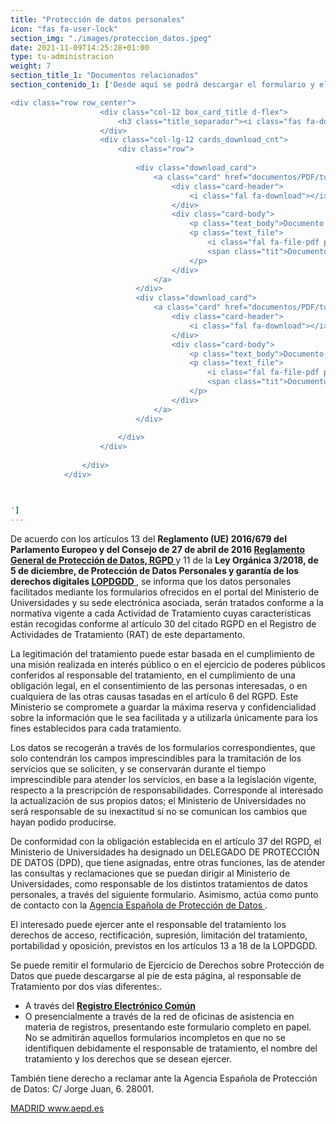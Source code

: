 ```yaml
---
title: "Protección de datos personales"
icon: "fas fa-user-lock"
section_img: "./images/proteccion_datos.jpeg"
date: 2021-11-09T14:25:28+01:00
type: tu-administracion
weight: 7
section_title_1: "Documentos relacionados"
section_contenido_1: ['Desde aquí se podrá descargar el formulario y el Registro de Actividades de Tratamiento.

<div class="row row_center">
                    <div class="col-12 box_card_title d-flex">
                        <h3 class="title_separador"><i class="fas fa-download"></i>Informacion Relacionada</h3>
                    </div>
                    <div class="col-lg-12 cards_download_cnt">
                        <div class="row">
						
                            <div class="download_card">
                                <a class="card" href="documentos/PDF/tu-administracion/proteccion-de-datos-personales/Instancia_Derechos_RGPD.pdf" target="_blank">
                                    <div class="card-header">
                                        <i class="fal fa-download"></i>
                                    </div>
                                    <div class="card-body">
                                        <p class="text_body">Documento PDF Formulario Ejercicio de derechos RGPD</p>
                                        <p class="text_file">
                                            <i class="fal fa-file-pdf pdf_icon"></i> 
                                            <span class="tit">Documento PDF Formulario Ejercicio de derechos RGPD</span>  (pdf 121.288 KB).
                                        </p>
                                    </div>
                                </a>
                            </div>
							<div class="download_card">
                                <a class="card" href="documentos/PDF/tu-administracion/proteccion-de-datos-personales/RAT.pdf" target="_blank">
                                    <div class="card-header">
                                        <i class="fal fa-download"></i>
                                    </div>
                                    <div class="card-body">
                                        <p class="text_body">Documento PDF Registro de Actividades de Tratamiento</p>
                                        <p class="text_file">
                                            <i class="fal fa-file-pdf pdf_icon"></i> 
                                            <span class="tit">Documento PDF Registro de Actividades de Tratamiento</span>  (pdf 514.592 KB).
                                        </p>
                                    </div>
                                </a>
                            </div>
							
                        </div>
                    </div>
					
                </div>
            </div>



']
---
```

De acuerdo con los artículos 13 del **Reglamento (UE) 2016/679 del Parlamento Europeo y del Consejo de 27 de abril de 2016 <a href="https://eur-lex.europa.eu/legal-content/ES/TXT/?qid=1526288649585&uri=CELEX:32016R0679" target="_blank">Reglamento General de Protección de Datos, RGPD <i class="icon fas fa-external-link-alt"></i></a>** y 11 de la **Ley Orgánica 3/2018, de 5 de diciembre, de Protección de Datos Personales y garantía de los derechos digitales <a href="https://www.boe.es/boe/dias/2018/12/06/pdfs/BOE-A-2018-16673.pdf" target="_blank">LOPDGDD <i class="icon fas fa-external-link-alt"></i></a>**, se informa que los datos personales facilitados mediante los formularios ofrecidos en el portal del Ministerio de Universidades y su sede electrónica asociada, serán tratados conforme a la normativa vigente a cada Actividad de Tratamiento cuyas características están recogidas conforme al artículo 30 del citado RGPD en el Registro de Actividades de Tratamiento (RAT) de este departamento.  

La legitimación del tratamiento puede estar basada en el cumplimiento de una misión realizada en interés público o en el ejercicio de poderes públicos conferidos al responsable del tratamiento, en el cumplimiento de una obligación legal, en el consentimiento de las personas interesadas, o en cualquiera de las otras causas tasadas en el artículo 6 del RGPD. Este Ministerio se compromete a guardar la máxima reserva y confidencialidad sobre la información que le sea facilitada y a utilizarla únicamente para los fines establecidos para cada tratamiento.  

Los datos se recogerán a través de los formularios correspondientes, que solo contendrán los campos imprescindibles para la tramitación de los servicios que se soliciten, y se conservarán durante el tiempo imprescindible para atender los servicios, en base a la legislación vigente, respecto a la prescripción de responsabilidades. Corresponde al interesado la actualización de sus propios datos; el Ministerio de Universidades no será responsable de su inexactitud si no se comunican los cambios que hayan podido producirse.  

De conformidad con la obligación establecida en el artículo 37 del RGPD, el Ministerio de Universidades ha designado un DELEGADO DE PROTECCIÓN DE DATOS (DPD), que tiene asignadas, entre otras funciones, las de atender las consultas y reclamaciones que se puedan dirigir al Ministerio de Universidades, como responsable de los distintos tratamientos de datos personales, a través del siguiente formulario. Asimismo, actúa como punto de contacto con la <a href="https://www.aepd.es/es" target="_blank">Agencia Española de Protección de Datos <i class="icon fas fa-external-link-alt"></i></a>.  

El interesado puede ejercer ante el responsable del tratamiento los derechos de acceso, rectificación, supresión, limitación del tratamiento, portabilidad y oposición, previstos en los artículos 13 a 18 de la LOPDGDD.  

Se puede remitir el formulario de Ejercicio de Derechos sobre Protección de Datos que puede descargarse al pie de esta página, al responsable de Tratamiento por dos vías diferentes:.  

 - A través del **<a href="https://sede.administracion.gob.es/PAG_Sede/ServiciosElectronicos/RegistroElectronicoComun.html" target="_blank">Registro Electrónico Común <i class="fas fa-external-link-alt"></i></a>**
 - O presencialmente a través de la red de oficinas de asistencia en materia de registros, presentando este formulario completo en papel.  
No se admitirán aquellos formularios incompletos en que no se identifiquen debidamente el responsable de tratamiento, el nombre del tratamiento y los derechos que se desean ejercer.  

También tiene derecho a reclamar ante la Agencia Española de Protección de Datos: C/ Jorge Juan, 6. 28001. 
<section>
        <article id="section_box_cards_blue">
            <div class="container container-xl">
                <div class="row">
                    <div class="col-md-4 col-lg-3 mb-80 justify-content-start item">
                        <div class="item_esp_44">
                            <a href=MADRID www.aepd.es"  target="_blank" class="card card-img mb-15">
                                <div class="box_icon">
                                    <div class="img img_logos" style="background-image: url('{{< siteurl >}}images/aepd-logo-2_1.png');"></div>
                                </div>
                                <div class="card-body">
                                    <p class="card-text card-text-blue">
                                       MADRID www.aepd.es
                                    </p>
                                    <i class="icon fas fa-external-link-alt"></i>
                                </div>
                            </a>
                        </div>
				</div>	
			</div>	
		</article>
</section>

 
